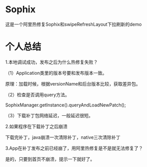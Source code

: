 # Sophix
这是一个阿里热修复Sophix和swipeRefreshLayout下拉刷新的demo
# 个人总结

1.本地调试成功，发布之后为什么热修复失败？

（1）Application类里的版本号要和发布版本一致。

原理：加载时候，根据versionName和后台版本比较，获取差异包。

（2）检查是否调用query方法。

SophixManager.getInstance().queryAndLoadNewPatch();

（3）下载补丁包网络延迟，一般延迟很短。

2.如果程序在下载补丁之后崩溃

下载完补丁，java崩溃一次清除补丁，native三次清除补丁

3.App在补丁发布之前已经崩了，用阿里热修复是不是就无法修复了？

是的，只要到首页不崩溃，提示一下就好了。
